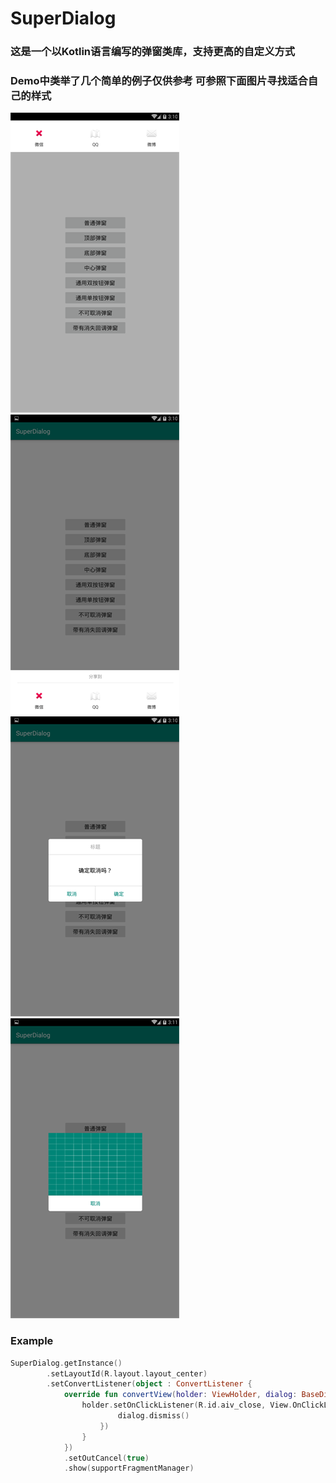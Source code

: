 # SuperDialog

### 这是一个以Kotlin语言编写的弹窗类库，支持更高的自定义方式

### Demo中类举了几个简单的例子仅供参考 可参照下面图片寻找适合自己的样式

![顶部弹窗](https://github.com/ZapFIVE/SuperDialog/raw/master/img/Screenshot_2018-12-20-15-10-35.png)![底部弹窗](https://github.com/ZapFIVE/SuperDialog/raw/master/img/Screenshot_2018-12-20-15-10-41.png)
![双选项弹窗](https://github.com/ZapFIVE/SuperDialog/raw/master/img/Screenshot_2018-12-20-15-10-55.png)![但选项弹窗](https://github.com/ZapFIVE/SuperDialog/raw/master/img/Screenshot_2018-12-20-15-11-02.png)

### Example

```kotlin
SuperDialog.getInstance()
        .setLayoutId(R.layout.layout_center)
        .setConvertListener(object : ConvertListener {
            override fun convertView(holder: ViewHolder, dialog: BaseDialog) {
                holder.setOnClickListener(R.id.aiv_close, View.OnClickListener {
                        dialog.dismiss()
                    })
                }
            })
            .setOutCancel(true)
            .show(supportFragmentManager)
```
